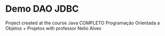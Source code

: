 # Demo DAO JDBC
Project created at the course Java COMPLETO Programação Orientada a Objetos + Projetos with professor Nelio Alves
